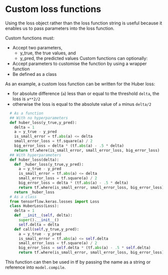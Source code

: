 # Custom loss functions
Using the loss object rather than the loss function string is useful because it enables us to pass parameters into the loss function.

Custom functions must:
* Accept two parameters,
  - y_true, the true values, and
  - y_pred, the predicted values
Custom functions can optionally:
* Accept parameters to customise the function by using a wrapper function
* Be defined as a class

As an example, a custom loss function can be written for the Huber loss:
* for absolute difference (`a`) less than or equal to the threshold `delta`, the loss is `a**2/2`
* otherwise the loss is equal to the absolute value of `a` minus `delta/2`

```py
  # As a function
  ## With no hyperparameters
  def huber_loss(y_true,y_pred):
    delta = 1
    a = y_true - y_pred
    is_small_error = tf.abs(a) <= delta
    small_error_loss = tf.square(a) / 2
    big_error_loss = delta * (tf.abs(a) - .5 * delta)
    return tf.where(is_small_error, small_error_loss, big_error_loss)
  ## With hyperparameters
  def huber_loss(delta):
    def _huber_loss(y_true,y_pred):
      a = y_true - y_pred
      is_small_error = tf.abs(a) <= delta
      small_error_loss = tf.square(a) / 2
      big_error_loss = delta * (tf.abs(a) - .5 * delta)
      return tf.where(is_small_error, small_error_loss, big_error_loss)
    return _huber_loss
  # As a class
  from tensorflow.keras.losses import Loss
  class HuberLoss(Loss):
    delta = 1
    def __init__(self, delta):
      super().__init__()
      self.delta = delta
    def call(self,y_true,y_pred):
      a = y_true - y_pred
      is_small_error = tf.abs(a) <= self.delta
      small_error_loss = tf.square(a) / 2
      big_error_loss = self.delta * (tf.abs(a) - .5 * self.delta)
      return tf.where(is_small_error, small_error_loss, big_error_loss)
```

This function can then be used in tf by passing the name as a string or reference into `model.compile`.
